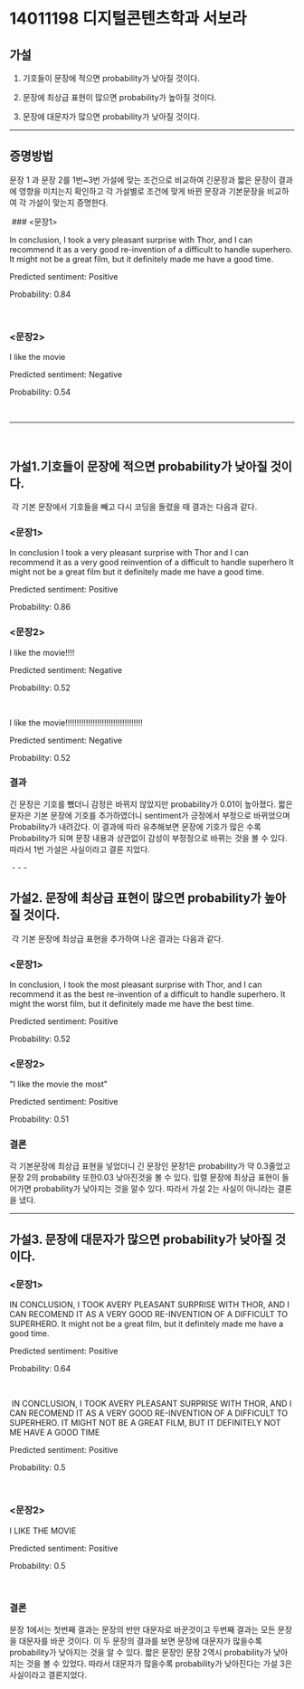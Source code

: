 # 14011198 디지털콘텐츠학과 서보라

## 가설

1. 기호들이 문장에 적으면 probability가 낮아질 것이다.

2. 문장에 최상급 표현이 많으면 probability가 높아질 것이다.

3. 문장에 대문자가 많으면 probability가 낮아질 것이다.

- - - 

## 증명방법

문장 1 과 문장 2를 1번~3번 가설에 맞는 조건으로 비교하여 긴문장과 짧은 문장이 결과에 영향을 미치는지 확인하고 각 가설별로 조건에 맞게 바뀐 문장과 기본문장을 비교하여 각 가설이 맞는지 증명한다.

 ### <문장1>

In conclusion, I took a very pleasant surprise with Thor, and I can recommend it as a very good re-invention of a difficult to handle superhero. It might not be a great film, but it definitely made me have a good time. 

Predicted sentiment: Positive

Probability: 0.84

 

### <문장2>

I like the movie

Predicted sentiment: Negative

Probability: 0.54

 
- - - 
 

## 가설1.기호들이 문장에 적으면 probability가 낮아질 것이다.

 각 기본 문장에서 기호들을 빼고 다시 코딩을 돌렸을 때 결과는 다음과 같다.

### <문장1>

In conclusion I took a very pleasant surprise with Thor and I can recommend it as a very good reinvention of a difficult to handle superhero It might not be a great film but it definitely made me have a good time.

Predicted sentiment: Positive

Probability: 0.86

### <문장2>

I like the movie!!!!

Predicted sentiment: Negative

Probability: 0.52

 

I like the movie!!!!!!!!!!!!!!!!!!!!!!!!!!!!!!!!!!

Predicted sentiment: Negative

Probability: 0.52

### 결과

긴 문장은 기호를 뺐더니 감정은 바뀌지 않았지만 probability가 0.01이 높아졌다. 짧은 문자은 기본 문장에 기호를 추가하였더니 sentiment가 긍정에서 부정으로 바뀌었으며 Probability가 내려갔다. 이 결과에 따라 유추해보면 문장에 기호가 많은 수록 Probability가 되며 문장 내용과 상관없이 감성이 부정정으로 바뀌는 것을 볼 수 있다. 따라서 1번 가설은 사실이라고 결론 지었다.

 - - - 

## 가설2. 문장에 최상급 표현이 많으면 probability가 높아질 것이다.

 각 기본 문장에 최상급 표현을 추가하여 나온 결과는 다음과 같다.

### <문장1>

In conclusion, I took the most pleasant surprise with Thor, and I can recommend it as the best re-invention of a difficult to handle superhero. It might the worst film, but it definitely made me have the best time.

Predicted sentiment: Positive

Probability: 0.52

### <문장2>

"I like the movie the most"

Predicted sentiment: Positive

Probability: 0.51

### 결론
각 기본문장에 최상급 표현을 넣었더니 긴 문장인 문장1은 probability가 약 0.3줄었고 문장 2의 probability 또한0.03 낮아진것을 볼 수 있다. 입렬 문장에 최상급 표현이 들어가면 probability가 낮아지는 것을 알수 있다. 따라서 가설 2는 사실이 아니라는 결론을 냈다.

- - -

## 가설3. 문장에 대문자가 많으면 probability가 낮아질 것이다.

### <문장1>

IN CONCLUSION, I TOOK AVERY PLEASANT SURPRISE WITH THOR, AND I CAN RECOMEND IT AS A VERY GOOD RE-INVENTION OF A DIFFICULT TO SUPERHERO. It might not be a great film, but it definitely made me have a good time.

Predicted sentiment: Positive

Probability: 0.64

 

 IN CONCLUSION, I TOOK AVERY PLEASANT SURPRISE WITH THOR, AND I CAN RECOMEND IT AS A VERY GOOD RE-INVENTION OF A DIFFICULT TO SUPERHERO. IT MIGHT NOT BE A GREAT FILM, BUT IT DEFINITELY NOT ME HAVE A GOOD TIME

Predicted sentiment: Positive

Probability: 0.5

 

### <문장2>

I LIKE THE MOVIE

Predicted sentiment: Positive

Probability: 0.5

 

### 결론
문장 1에서는 첫번째 결과는 문장의 반만 대문자로 바꾼것이고 두번째 결과는 모든 문장을 대문자를 바꾼 것이다. 이 두 문장의 결과를 보면 문장에 대문자가 많을수록 probability가 낮아지는 것을 알 수 있다. 짧은 문장인 문장 2역시 probability가 낮아지는 것을 볼 수 있었다. 따라서 대문자가 많을수록 probability가 낮아진다는 가설 3은 사실이라고 결론지었다.

 
 
 
 
 
 
 
 
 
 
 
 
 
 
 
 
 
 
